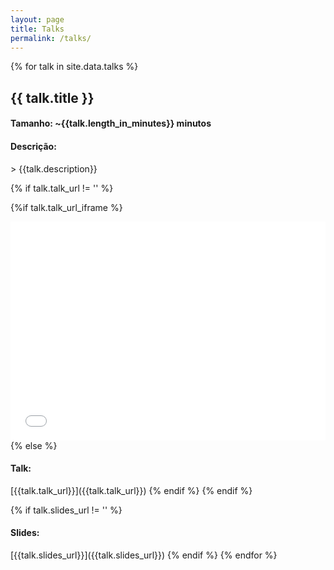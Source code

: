 ```yaml
---
layout: page
title: Talks
permalink: /talks/
---
```


{% for talk in site.data.talks %}
<h2>
{{ talk.title }}
</h2>
<h4> Tamanho: ~{{talk.length_in_minutes}} minutos </h4>
<h4> Descrição:</h4>
> {{talk.description}}

{% if talk.talk_url != '' %}

{%if talk.talk_url_iframe %}
<iframe style="width: 100%" height="350" src="{{talk.talk_url}}" title="YouTube video player" frameborder="0" allow="accelerometer; autoplay; clipboard-write; encrypted-media; gyroscope; picture-in-picture; web-share" allowfullscreen></iframe>
{% else %}
<h4>Talk:</h4>
[{{talk.talk_url}}]({{talk.talk_url}})
{% endif %}
{% endif %}

{% if talk.slides_url != '' %}
<h4>Slides:</h4>
[{{talk.slides_url}}]({{talk.slides_url}})
{% endif %}
{% endfor %}
